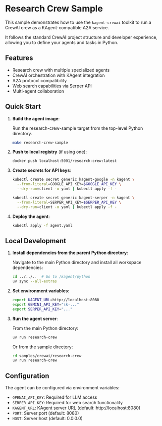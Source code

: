 # Research Crew Sample

This sample demonstrates how to use the `kagent-crewai` toolkit to run a CrewAI crew as a KAgent-compatible A2A service.

It follows the standard CrewAI project structure and developer experience, allowing you to define your agents and tasks in Python.

## Features

- Research crew with multiple specialized agents
- CrewAI orchestration with KAgent integration
- A2A protocol compatibility
- Web search capabilities via Serper API
- Multi-agent collaboration

## Quick Start

1. **Build the agent image**:

   Run the research-crew-sample target from the top-level Python directory.

   ```bash
   make research-crew-sample
   ```

2. **Push to local registry** (if using one):

   ```bash
   docker push localhost:5001/research-crew:latest
   ```

3. **Create secrets for API keys**:

   ```bash
   kubectl create secret generic kagent-google -n kagent \
     --from-literal=GOOGLE_API_KEY=$GOOGLE_API_KEY \
     --dry-run=client -o yaml | kubectl apply -f -

   kubectl create secret generic kagent-serper -n kagent \
     --from-literal=SERPER_API_KEY=$SERPER_API_KEY \
     --dry-run=client -o yaml | kubectl apply -f -
   ```

4. **Deploy the agent**:

   ```bash
   kubectl apply -f agent.yaml
   ```

## Local Development

1. **Install dependencies from the parent Python directory**:

   Navigate to the main Python directory and install all workspace dependencies:

   ```bash
   cd ../../..  # Go to /kagent/python
   uv sync --all-extras
   ```

2. **Set environment variables**:

   ```bash
   export KAGENT_URL=http://localhost:8080
   export GEMINI_API_KEY="sk-..."
   export SERPER_API_KEY="..."
   ```

3. **Run the agent server**:

   From the main Python directory:

   ```bash
   uv run research-crew
   ```

   Or from the sample directory:

   ```bash
   cd samples/crewai/research-crew
   uv run research-crew
   ```

## Configuration

The agent can be configured via environment variables:

- `OPENAI_API_KEY`: Required for LLM access
- `SERPER_API_KEY`: Required for web search functionality
- `KAGENT_URL`: KAgent server URL (default: http://localhost:8080)
- `PORT`: Server port (default: 8080)
- `HOST`: Server host (default: 0.0.0.0)
